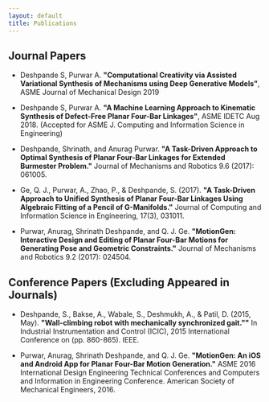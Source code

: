 ```yaml
---
layout: default
title: Publications
---
```


## Journal Papers
- Deshpande S, Purwar A. __"Computational Creativity via Assisted Variational Synthesis of Mechanisms using Deep Generative Models"__, ASME Journal of Mechanical Design 2019

- Deshpande S, Purwar A. __"A Machine Learning Approach to Kinematic Synthesis of Defect-Free Planar Four-Bar Linkages"__, ASME IDETC Aug 2018. (Accepted for ASME J. Computing and Information Science in Engineering)

- Deshpande, Shrinath, and Anurag Purwar. __"A Task-Driven Approach to Optimal Synthesis of Planar Four-Bar Linkages for Extended Burmester Problem."__ Journal of Mechanisms and Robotics 9.6 (2017): 061005.

- Ge, Q. J., Purwar, A., Zhao, P., & Deshpande, S. (2017). __"A Task-Driven Approach to Unified Synthesis of Planar Four-Bar Linkages Using Algebraic Fitting of a Pencil of G-Manifolds."__ Journal of Computing and Information Science in Engineering, 17(3), 031011.

- Purwar, Anurag, Shrinath Deshpande, and Q. J. Ge. __"MotionGen: Interactive Design and Editing of Planar Four-Bar Motions for Generating Pose and Geometric Constraints."__ Journal of Mechanisms and Robotics 9.2 (2017): 024504.

## Conference Papers (Excluding Appeared in Journals)
- Deshpande, S., Bakse, A., Wabale, S., Deshmukh, A., & Patil, D. (2015, May). __"Wall-climbing robot with mechanically synchronized gait.""__ In Industrial Instrumentation and Control (ICIC), 2015 International Conference on (pp. 860-865). IEEE.

- Purwar, Anurag, Shrinath Deshpande, and Q. J. Ge. __"MotionGen: An iOS and Android App for Planar Four-Bar Motion Generation."__ ASME 2016 International Design Engineering Technical Conferences and Computers and Information in Engineering Conference. American Society of Mechanical Engineers, 2016.
